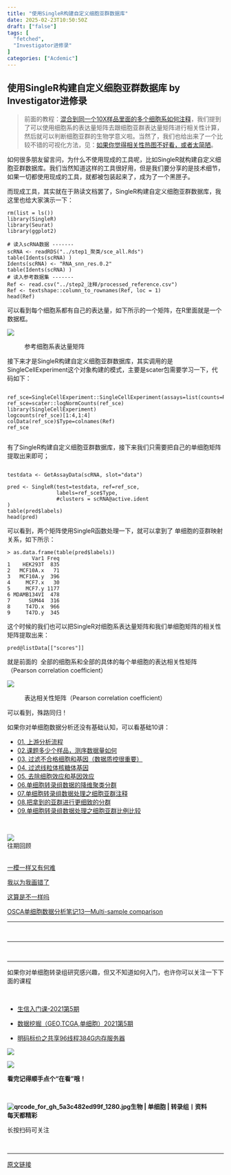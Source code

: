 ```yaml
---
title: "使用SingleR构建自定义细胞亚群数据库"
date: 2025-02-23T10:50:50Z
draft: ["false"]
tags: [
  "fetched",
  "Investigator进修录"
]
categories: ["Acdemic"]
---
```

使用SingleR构建自定义细胞亚群数据库 by Investigator进修录
------
<div><section data-tool="mdnice编辑器" data-website="https://www.mdnice.com"><blockquote data-tool="mdnice编辑器"><p>前面的教程：<a href="https://mp.weixin.qq.com/s?__biz=MzI1Njk4ODE0MQ==&amp;mid=2247496724&amp;idx=1&amp;sn=df88dff2dfe32ae2108fa0ff8399b180&amp;scene=21#wechat_redirect" data-linktype="2">混合到同一个10X样品里面的多个细胞系如何注释</a>，我们提到了可以使用细胞系的表达量矩阵去跟细胞亚群表达量矩阵进行相关性计算，然后就可以判断细胞亚群的生物学意义啦。当然了，我们也给出来了一个比较不错的可视化方法，见：<a href="https://mp.weixin.qq.com/s?__biz=MzI1Njk4ODE0MQ==&amp;mid=2247496747&amp;idx=1&amp;sn=6f83611e672dd9c4e93de3596349078e&amp;scene=21#wechat_redirect" data-linktype="2">如果你觉得相关性热图不好看，或者太简陋</a>。</p></blockquote><p data-tool="mdnice编辑器">如何很多朋友留言问，为什么不使用现成的工具呢，比如SingleR就构建自定义细胞亚群数据库。我们当然知道这样的工具很好用，但是我们要分享的是技术细节，如果一切都使用现成的工具，就都被包装起来了，成为了一个黑匣子。</p><p data-tool="mdnice编辑器">而现成工具，其实就在于熟读文档罢了，SingleR构建自定义细胞亚群数据库，我这里也给大家演示一下：</p><pre data-tool="mdnice编辑器"><span></span><code>rm(list = ls())<br><span>library</span>(SingleR)<br><span>library</span>(Seurat)<br><span>library</span>(ggplot2)<br><br><span># 读入scRNA数据 -------</span><br>scRNA &lt;- readRDS(<span>"../step1_聚类/sce_all.Rds"</span>)<br>table(Idents(scRNA) )<br>Idents(scRNA) &lt;- <span>"RNA_snn_res.0.2"</span><br>table(Idents(scRNA) )<br><span># 读入参考数据集 -------</span><br>Ref &lt;- read.csv(<span>"../step2_注释/processed_reference.csv"</span>)<br>Ref &lt;- textshape::column_to_rownames(Ref, loc = <span>1</span>)<br>head(Ref)<br></code></pre><p data-tool="mdnice编辑器">可以看到每个细胞系都有自己的表达量，如下所示的一个矩阵，在R里面就是一个数据框。</p><p><img data-galleryid="" data-ratio="0.5848161328588375" data-s="300,640" data-type="png" data-w="843" data-src="https://mmbiz.qpic.cn/mmbiz_png/siaia0BDGJdjRTL6HTHsccVL1RjmaTX8I8Qj5HibzxRAZbPvPr56rchdfOicu7ZRpXrIEuNs9gEed7aCicpCR6rQJiaQ/640?wx_fmt=png" src="https://mmbiz.qpic.cn/mmbiz_png/siaia0BDGJdjRTL6HTHsccVL1RjmaTX8I8Qj5HibzxRAZbPvPr56rchdfOicu7ZRpXrIEuNs9gEed7aCicpCR6rQJiaQ/640?wx_fmt=png"></p><figure data-tool="mdnice编辑器"><figcaption>参考细胞系表达量矩阵</figcaption></figure><p data-tool="mdnice编辑器">接下来才是SingleR构建自定义细胞亚群数据库，其实调用的是SingleCellExperiment这个对象构建的模式，主要是scater包需要学习一下，代码如下：</p><pre data-tool="mdnice编辑器"><span></span><code><br>ref_sce=SingleCellExperiment::SingleCellExperiment(assays=list(counts=Ref))<br>ref_sce=scater::logNormCounts(ref_sce)<br><span>library</span>(SingleCellExperiment)<br>logcounts(ref_sce)[<span>1</span>:<span>4</span>,<span>1</span>:<span>4</span>]<br>colData(ref_sce)$Type=colnames(Ref)<br>ref_sce<br><br></code></pre><p data-tool="mdnice编辑器">有了SingleR构建自定义细胞亚群数据库，接下来我们只需要把自己的单细胞矩阵提取出来即可；</p><pre data-tool="mdnice编辑器"><span></span><code><br>testdata &lt;- GetAssayData(scRNA, slot=<span>"data"</span>)<br><br>pred &lt;- SingleR(test=testdata, ref=ref_sce, <br>                labels=ref_sce$Type,<br>                <span>#clusters = scRNA@active.ident</span><br>)<br>table(pred$labels)<br>head(pred) <br></code></pre><p data-tool="mdnice编辑器">可以看到，两个矩阵使用SingleR函数处理一下，就可以拿到了 单细胞的亚群映射关系，如下所示：</p><pre data-tool="mdnice编辑器"><span></span><code>&gt; as.data.frame(table(pred<span>$labels</span>))<br>        Var1 Freq<br>1    HEK293T  835<br>2   MCF10A.x   71<br>3   MCF10A.y  396<br>4     MCF7.x   30<br>5     MCF7.y 1177<br>6 MDAMB134VI  478<br>7      SUM44  316<br>8     T47D.x  966<br>9     T47D.y  345<br></code></pre><p data-tool="mdnice编辑器">这个时候的我们也可以把SingleR对细胞系表达量矩阵和我们单细胞矩阵的相关性矩阵提取出来：</p><pre data-tool="mdnice编辑器"><span></span><code>pred@listData[[<span>"scores"</span>]]<br></code></pre><p data-tool="mdnice编辑器">就是前面的  全部的细胞系和全部的具体的每个单细胞的表达相关性矩阵（Pearson correlation coefficient）</p><p><img data-galleryid="" data-ratio="0.3648148148148148" data-s="300,640" data-type="png" data-w="1080" data-src="https://mmbiz.qpic.cn/mmbiz_png/siaia0BDGJdjRTL6HTHsccVL1RjmaTX8I80gFOja59NrSGzjlM7n4ib0o21uxFh0KVr73w24s97szPz8b7vBZ4GpQ/640?wx_fmt=png" src="https://mmbiz.qpic.cn/mmbiz_png/siaia0BDGJdjRTL6HTHsccVL1RjmaTX8I80gFOja59NrSGzjlM7n4ib0o21uxFh0KVr73w24s97szPz8b7vBZ4GpQ/640?wx_fmt=png"></p><figure data-tool="mdnice编辑器"><figcaption>表达相关性矩阵（Pearson correlation coefficient）</figcaption></figure><p data-tool="mdnice编辑器">可以看到，殊路同归！</p></section><section data-tool="mdnice编辑器" data-website="https://www.mdnice.com"><p data-tool="mdnice编辑器">如果你对单细胞数据分析还没有基础认知，可以看基础10讲：</p><ul data-tool="mdnice编辑器"><li><section><a href="https://mp.weixin.qq.com/s?__biz=MzI1Njk4ODE0MQ==&amp;mid=2247486076&amp;idx=1&amp;sn=52bb851d7dc23461233a2cf458736151&amp;scene=21#wechat_redirect" data-linktype="2">01. 上游分析流程</a></section></li><li><section><a href="https://mp.weixin.qq.com/s?__biz=MzI1Njk4ODE0MQ==&amp;mid=2247486082&amp;idx=1&amp;sn=03cadceffb2c14ba95d97fe5caf38d94&amp;scene=21#wechat_redirect" data-linktype="2">02.课题多少个样品，测序数据量如何</a></section></li><li><section><a href="https://mp.weixin.qq.com/s?__biz=MzI1Njk4ODE0MQ==&amp;mid=2247486088&amp;idx=1&amp;sn=3a115338ee4937d20caab78627237553&amp;scene=21#wechat_redirect" data-linktype="2">03. 过滤不合格细胞和基因（数据质控很重要）</a></section></li><li><section><a href="https://mp.weixin.qq.com/s?__biz=MzI1Njk4ODE0MQ==&amp;mid=2247486096&amp;idx=1&amp;sn=1a99c4c5800b7e0287db3e8ef369fab8&amp;scene=21#wechat_redirect" data-linktype="2">04. 过滤线粒体核糖体基因</a></section></li><li><section><a href="https://mp.weixin.qq.com/s?__biz=MzI1Njk4ODE0MQ==&amp;mid=2247486098&amp;idx=1&amp;sn=bf9a71df848d74fe665ce7d5e283d5ff&amp;scene=21#wechat_redirect" data-linktype="2">05. 去除细胞效应和基因效应</a></section></li><li><section><a href="https://mp.weixin.qq.com/s?__biz=MzI1Njk4ODE0MQ==&amp;mid=2247486260&amp;idx=1&amp;sn=c6abf658de73594d1d77d8e1ffa7d153&amp;scene=21#wechat_redirect" data-linktype="2">06.单细胞转录组数据的降维聚类分群</a></section></li><li><section><a href="https://mp.weixin.qq.com/s?__biz=MzI1Njk4ODE0MQ==&amp;mid=2247486271&amp;idx=1&amp;sn=638b434b6deee63206af1c0eeda175ab&amp;scene=21#wechat_redirect" data-linktype="2">07.单细胞转录组数据处理之细胞亚群注释</a></section></li><li><section><a href="https://mp.weixin.qq.com/s?__biz=MzI1Njk4ODE0MQ==&amp;mid=2247486278&amp;idx=1&amp;sn=91250ef733833ff00371818b215dc124&amp;scene=21#wechat_redirect" data-linktype="2">08.把拿到的亚群进行更细致的分群</a></section></li><li><section><a href="https://mp.weixin.qq.com/s?__biz=MzI1Njk4ODE0MQ==&amp;mid=2247486287&amp;idx=1&amp;sn=49627c638ff9c04418282c53518aa7c7&amp;scene=21#wechat_redirect" data-linktype="2">09.单细胞转录组数据处理之细胞亚群比例比较</a></section></li></ul></section><p><br></p><section data-style-type="5" data-tools="新媒体排版" data-id="2440476"><section><section><section><section><img data-ratio="0.9495798319327731" data-type="gif" data-w="119" data-width="100%" data-src="https://mmbiz.qpic.cn/mmbiz_gif/09gp6SvPE04j3m2v7Hr889icHUyibTOHs8YuUibicl7ibRD0ZwG5pDTjBluRreZvuib1o3BibvLkicYhnA4YW7dQsjn0cA/640?wx_fmt=gif" src="https://mmbiz.qpic.cn/mmbiz_gif/09gp6SvPE04j3m2v7Hr889icHUyibTOHs8YuUibicl7ibRD0ZwG5pDTjBluRreZvuib1o3BibvLkicYhnA4YW7dQsjn0cA/640?wx_fmt=gif"></section><section data-brushtype="text">往期回顾</section><section><br></section></section></section></section><section><section data-autoskip="1"><p><a target="_blank" href="http://mp.weixin.qq.com/s?__biz=MzI1Njk4ODE0MQ==&amp;mid=2247496689&amp;idx=1&amp;sn=c6a6daff2718aa80baca8831bdd1a5ed&amp;chksm=ea1cf573dd6b7c6518836ca55f3f90c50d8ae146a487eb2bbc652ea657bc5a9636db18499ef6&amp;scene=21#wechat_redirect" data-itemshowtype="0" tab="innerlink" data-linktype="2" hasload="1">一模一样又有何难</a><br></p><p><a target="_blank" href="http://mp.weixin.qq.com/s?__biz=MzI1Njk4ODE0MQ==&amp;mid=2247496689&amp;idx=2&amp;sn=4882b2d46803c6ca59bcdcfda12a811f&amp;chksm=ea1cf573dd6b7c65b9f6f075b998d24ca27f36af02fad5135af67726953ea6d3e2b8b7c140a0&amp;scene=21#wechat_redirect" data-itemshowtype="11" tab="innerlink" data-linktype="2" hasload="1">我以为我画错了</a><br></p><p><a target="_blank" href="http://mp.weixin.qq.com/s?__biz=MzI1Njk4ODE0MQ==&amp;mid=2247496670&amp;idx=1&amp;sn=db5008d2df90f6911fac44fc125dd829&amp;chksm=ea1cf55cdd6b7c4a65b199b7c5aadce66a30257e3a91823ecb077dc6508ffda9474651536342&amp;scene=21#wechat_redirect" data-itemshowtype="0" tab="innerlink" data-linktype="2" hasload="1">这算是不一样吗</a><br></p><p><a target="_blank" href="http://mp.weixin.qq.com/s?__biz=MzI1Njk4ODE0MQ==&amp;mid=2247496589&amp;idx=1&amp;sn=62661e8f6fe1f7ca77116170c367d710&amp;chksm=ea1cf50fdd6b7c19479c2853becde5b55b9887d8abe8c85dc879ad715bbbab2c72379563c4d4&amp;scene=21#wechat_redirect" data-itemshowtype="0" tab="innerlink" data-linktype="2" hasload="1">OSCA单细胞数据分析笔记13—Multi-sample comparison</a><br></p></section></section><hr><p><br></p></section><section data-style-type="5" data-tools="新媒体排版" data-id="2440475"><hr><p><br></p><hr><section><p>如果你对单细胞转录组研究感兴趣，但又不知道如何入门，也许你可以关注一下下面的课程<span></span></p><p><br></p><ul><li><p><a target="_blank" href="http://mp.weixin.qq.com/s?__biz=MzAxMDkxODM1Ng==&amp;mid=2247504010&amp;idx=2&amp;sn=0a82d588dce7e8a24340f5f35d90b372&amp;chksm=9b4b9031ac3c19278a0a7a888cf51ee1bdbaf6d4f3695df4f101731cfd2dc385259613b9a474&amp;scene=21#wechat_redirect" data-itemshowtype="0" tab="innerlink" data-linktype="2" hasload="1">生信入门课-2021第5期</a></p></li><li><p><a target="_blank" href="http://mp.weixin.qq.com/s?__biz=MzAxMDkxODM1Ng==&amp;mid=2247504010&amp;idx=1&amp;sn=3839c684dde6f75684cb116984291986&amp;chksm=9b4b9031ac3c19270220e8846f3cd13a159ff4abbcda4ef2dbb9f16c2f6b045723b21f5cc051&amp;scene=21#wechat_redirect" data-itemshowtype="0" tab="innerlink" data-linktype="2" hasload="1">数据挖掘（GEO,TCGA,单细胞）2021第5期</a></p></li><li><p><a target="_blank" href="http://mp.weixin.qq.com/s?__biz=MzAxMDkxODM1Ng==&amp;mid=2247501667&amp;idx=2&amp;sn=b05cb7181f632a557f0d78c6f31160d3&amp;chksm=9b4b87d8ac3c0ece42e259d2c39948dd6a1227b6c392213cb4564ae6a9926a6735f871da941b&amp;scene=21#wechat_redirect" data-itemshowtype="11" tab="innerlink" data-linktype="2" hasload="1">明码标价之共享96线程384G内存服务器</a></p></li></ul><p><img data-ratio="1" data-type="gif" data-w="240" data-src="https://mmbiz.qpic.cn/mmbiz_gif/4TKeL1ZejtlKxOib5kmKX6ic6eX0w0WK5jvhtz9yBRsO3OI4yr6S5iaLNM7AbAeuPDHXMvDdur2DRz9wyiax4lEviag/640?wx_fmt=gif" src="https://mmbiz.qpic.cn/mmbiz_gif/4TKeL1ZejtlKxOib5kmKX6ic6eX0w0WK5jvhtz9yBRsO3OI4yr6S5iaLNM7AbAeuPDHXMvDdur2DRz9wyiax4lEviag/640?wx_fmt=gif"><br></p><p><img data-ratio="0.05278592375366569" data-type="jpeg" data-w="341" data-src="https://mmbiz.qpic.cn/mmbiz/4TKeL1Zejtlq03ZOSZiaTlic1MxgdKiaxTbOZ7ZSe0Xx1Ca8xF3L6Nyj1FYUajtYrSmRIHyZVSsAve0EAvEicZONpg/640?wx_fmt=jpeg" src="https://mmbiz.qpic.cn/mmbiz/4TKeL1Zejtlq03ZOSZiaTlic1MxgdKiaxTbOZ7ZSe0Xx1Ca8xF3L6Nyj1FYUajtYrSmRIHyZVSsAve0EAvEicZONpg/640?wx_fmt=jpeg"></p><p><strong><span>看完记得顺手点个</span></strong><span><strong><span>“在看”</span></strong></span><strong><span>哦！</span></strong></p></section><section><section data-tools="135编辑器" data-id="93668"><section><section data-width="95%"><section><section data-width="61.8%"><section><section><section><p><br></p><span><strong data-burshtype="text"><img data-copyright="0" data-cropselx1="0" data-cropselx2="109" data-cropsely1="0" data-cropsely2="109" data-ratio="1" data-type="jpeg" data-w="258" title="qrcode_for_gh_5a3c482ed99f_1280.jpg" data-src="https://mmbiz.qpic.cn/mmbiz/siaia0BDGJdjRMGrkqo64BGKecYk4akuHpGHVQs7FeOpY7eWbIPGC1tRw5Tw0oEPmx053mR9FTVerWvhuZchIpZw/640?wx_fmt=jpeg" src="https://mmbiz.qpic.cn/mmbiz/siaia0BDGJdjRMGrkqo64BGKecYk4akuHpGHVQs7FeOpY7eWbIPGC1tRw5Tw0oEPmx053mR9FTVerWvhuZchIpZw/640?wx_fmt=jpeg"><strong data-burshtype="text">生物</strong><strong data-burshtype="text"> | 单细胞 | 转录组丨资料</strong></strong></span></section><section><span><strong data-burshtype="text">每天都精彩</strong></span></section></section></section><section><section><section><section><p><span>长按扫码可关注</span></p></section></section></section></section></section></section></section></section></section></section></section><p><br></p><p><mp-style-type data-value="10000"></mp-style-type></p></div>  
<hr>
<a href="https://mp.weixin.qq.com/s/5UGtbF8TMc0od7y3mn4SWA",target="_blank" rel="noopener noreferrer">原文链接</a>
